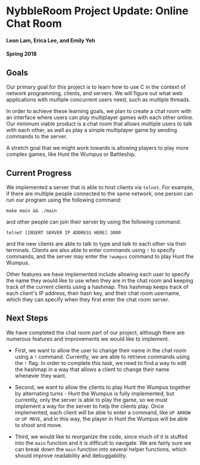 # NybbleRoom Project Update: Online Chat Room

#### Leon Lam, Erica Lee, and Emily Yeh

#### Spring 2018

## Goals

Our primary goal for this project is to learn how to use C in the context of network programming, clients, and servers. We will figure out what web applications with multiple concurrent users need, such as multiple threads.

In order to achieve these learning goals, we plan to create a chat room with an interface where users can play multiplayer games with each other online. Our minimum viable product is a chat room that allows multiple users to talk with each other, as well as play a simple multiplayer game by sending commands to the server.

A stretch goal that we might work towards is allowing players to play more complex games, like Hunt the Wumpus or Battleship.

## Current Progress

We implemented a server that is able to host clients via `telnet`. For example, if there are multiple people connected to the same network, one person can run our program using the following command:

```
make main && ./main
```

and other people can join their server by using the following command:

```
telnet [INSERT SERVER IP ADDRESS HERE] 3000
```

and the new clients are able to talk to type and talk to each other via their terminals. Clients are also able to enter commands using `!` to specify commands, and the server may enter the `!wumpus` command to play Hunt the Wumpus.

Other features we have implemented include allowing each user to specify the name they would like to use when they are in the chat room and keeping track of the current clients using a hashmap. This hashmap keeps track of each client's IP address, their hash key, and their chat room username, which they can specify when they first enter the chat room server.

## Next Steps

We have completed the chat room part of our project, although there are numerous features and improvements we would like to implement.

* First, we want to allow the user to change their name in the chat room using a `!` command. Currently, we are able to retrieve commands using the `!` flag. In order to complete this task, we need to find a way to edit the hashmap in a way that allows a client to change their name whenever they want.

* Second, we want to allow the clients to play Hunt the Wumpus together by alternating turns - Hunt the Wumpus is fully implemented, but currently, only the server is able to play the game, so we must implement a way for the server to help the clients play. Once implemented, each client will be able to enter a command, like `UP ARROW` or `UP MOVE`, and in this way, the player in Hunt the Wumpus will be able to shoot and move.

* Third, we would like to reorganize the code, since much of it is stuffed into the `main` function and it is difficult to navigate. We are fairly sure we can break down the `main` function into several helper functions, which should improve readability and debuggability.
